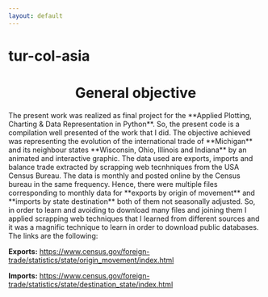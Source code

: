 ```yaml
---
layout: default
---
```

# tur-col-asia
<h1><center> General objective </center></h1>
The present work was realized as final project for the **Applied Plotting, Charting & Data Representation in Python**. So, the present code is a compilation well presented of the work that I did. The objective achieved was representing the evolution of the international trade of **Michigan** and its neighbour states **Wisconsin, Ohio, Illinois and Indiana** by an animated and interactive graphic. The data used are exports, imports and balance trade extracted by scrapping web tecnhniques from the USA Census Bureau. 
The data is monthly and posted online by the Census bureau in the same frequency. Hence, there were multiple files corresponding to monthly data for **exports by origin of movement** and **imports by state destination** both of them not seasonally adjusted. So, in order to learn and avoiding to download many files and joining them I applied scrapping web techniques that I learned from different sources and it was a magnific technique to learn in order to download public databases. 
The links are the following:

**Exports:** https://www.census.gov/foreign-trade/statistics/state/origin_movement/index.html

**Imports:** https://www.census.gov/foreign-trade/statistics/state/destination_state/index.html
